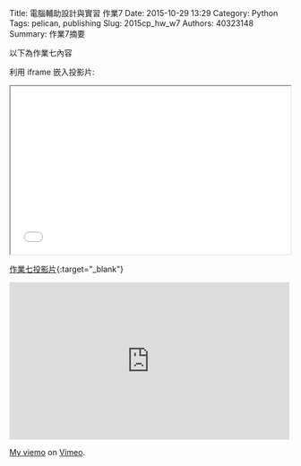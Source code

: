 Title: 電腦輔助設計與實習 作業7
Date: 2015-10-29 13:29
Category: Python
Tags: pelican, publishing
Slug: 2015cp_hw_w7
Authors: 40323148
Summary: 作業7摘要

以下為作業七內容

利用 iframe 嵌入投影片:

<iframe src="simplest6.html" width="500" height="300"></iframe>

[作業七投影片](simplest6.html){:target="_blank"}



<iframe src="https://player.vimeo.com/video/144879246" width="500" height="281" frameborder="0" webkitallowfullscreen mozallowfullscreen allowfullscreen></iframe> <p><a href="https://vimeo.com/144879246">My  viemo</a> on <a href="https://vimeo.com/home/myvideos">Vimeo</a>.</p>